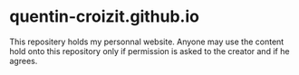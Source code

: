 # quentin-croizit.github.io

This repositery holds my personnal website.
Anyone may use the content hold onto this repository only if permission is asked to the creator and if he agrees.
